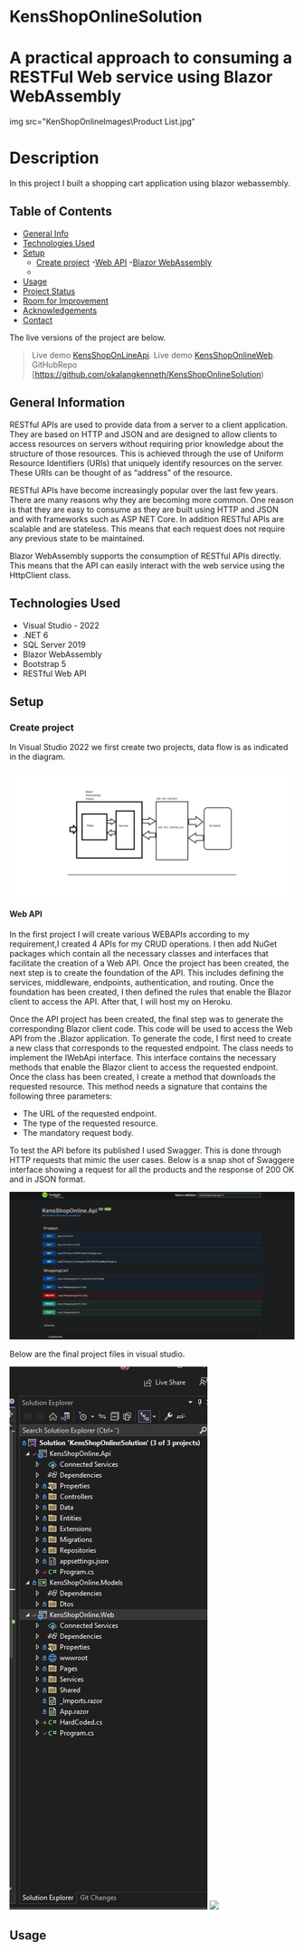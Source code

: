 # KensShopOnlineSolution
# A practical approach to consuming a RESTFul Web service using Blazor WebAssembly
 img src="KenShopOnlineImages\Product List.jpg"
# Description

In this project I built a  shopping cart application using blazor webassembly.

## Table of Contents
* [General Info](#general-info)
* [Technologies Used](#technologies-used)
* [Setup](#setup)
    - [Create project](#create-project)
      -[Web API](#web-api)
      -[Blazor WebAssembly](#blazor-webassembly)
    - 
* [Usage](#usage)
* [Project Status](#project-status)
* [Room for Improvement](#room-for-improvement)
* [Acknowledgements](#acknowledgements)
* [Contact](#contact)                                                                                               
 <!--* [Screenshots](#screenshots)-->                                           
 <!--* [Features](#features)-->
  <!-- * [License](#license) -->
  
  The live versions of the project are below.
> Live demo [KensShopOnLineApi](https://www.example.com). <!-- If you have the project hosted somewhere, include the link here. -->
> Live demo [KensShopOnlineWeb](https://www.example.com). <!-- If you have the project hosted somewhere, include the link here. -->
> GitHubRepo [https://github.com/okalangkenneth/KensShopOnlineSolution)




## General Information
RESTful APIs are used to provide data from a server to a client application. They are based on HTTP and JSON and are designed to allow clients to access resources on servers without requiring prior knowledge about the structure of those resources. This is achieved through the use of Uniform Resource Identifiers (URIs) that uniquely identify resources on the server. These URIs can be thought of as “address” of the resource.

RESTful APIs have become increasingly popular over the last few years. There are many reasons why they are becoming more common. One reason is that they are easy to consume as they are built using HTTP and JSON and with frameworks such as ASP NET Core. In addition RESTful APIs are scalable and are stateless. This means that each request does not require any previous state to be maintained.

Blazor WebAssembly supports the consumption of RESTful APIs directly. This means that the API can easily interact with the web service using the HttpClient class.



<!-- ## Features
Our APIs is consumed using the C# programming language that supports HTTP requests.
RESTful API allows developers to create applications and web services by focusing solely on the interaction with clients rather than details regarding implementation.Web browsers need to send HTTP requests to servers via URLs through HTTP method verbs(GET /POST/PUT etc).A request sent via GET verb retrieves files from a server while PUT or POST sends updates to the server depending on whether we want to add new records or update existing ones respectively.-->





## Technologies Used
- Visual Studio - 2022
- .NET 6 
- SQL Server 2019
- Blazor WebAssembly
- Bootstrap 5
- RESTful Web API

## Setup
<!--Project requirements/dependencies list. A requirements.txt or a Pipfile.lock file perhaps and its location.

How to install / setup one's local environment / get started with the project.-->
### Create project

In Visual Studio 2022 we first create two projects, data flow is as indicated in the diagram. 



<img src="WorkFlow.jpg">

#### Web API
In the first project I will create various WEBAPIs according to my requirement,I created 4 APIs for my CRUD operations. I then add NuGet packages which contain all the necessary classes and interfaces that facilitate the creation of a Web API. Once the project has been created, the next step is to create the foundation of the API. This includes defining the services, middleware, endpoints, authentication, and routing.
Once the foundation has been created, I then defined the rules that enable the Blazor client to access the API. After that, I will host my on Heroku. 

Once the API project has been created, the final step was to generate the corresponding Blazor client code. This code will be used to access the Web API from the .Blazor application. To generate the code, I first need to create a new class that corresponds to the requested endpoint. The class needs to implement the IWebApi interface. This interface contains the necessary methods that enable the Blazor client to access the requested endpoint. Once the class has been created, I create a method that downloads the requested resource. This method needs a signature that contains the following three parameters:

- The URL of the requested endpoint.
- The type of the requested resource.
- The mandatory request body.


To test the API before its published I  used Swagger. This is done through HTTP requests that mimic the user cases. Below is a snap shot of Swaggere interface showing a request for all the products and  the response of 200 OK and in JSON format.

<img src="KenShopOnlineImages\Swagger.jpg">


Below are the final project files in visual studio.

<img src="KenShopOnlineImages\ProjectFiles.jpg">


<img src="KenShopOnlineImages\.jpg">



<!-- If you have screenshots you'd like to share, include them here. -->




## Usage


<!--In order to interact with data from the SQL server , we use RESTful API. The API project includes a swagger interface which has the products and shopping cart resources.  

Swagger helps in generating the API documentation for the code and makes it easier to share the API with others as well as keep track of changes to the API. It has futures like versioning, validation, authentication and caching.

<img src="SwedenTourInfoImages\Swagger.png">

To consume the API a second project, KensShopOnline.Web is built.


## Project Status
Project is: _in progress_.


## Room for Improvement


Room for improvement:
- Improvement to be done 1
- Improvement to be done 2

To do:
- Feature to be added 1
- Feature to be added 2


## Acknowledgements

- This project was inspired by [Farm Logs](https://farmlogs.com/). A farm management app, designed to help farmers execute their grain marketing decisions.
- This project was based on [this tutorial](https://www.udemy.com/course/aspnet-core-angular/).
- Many thanks to Mosh Hamedani


## Contact
Created by [Kenneth Okalang](https://okalangkenneth.com) - feel free to contact me!


<!-- Optional -->
<!-- ## License -->
<!-- This project is open source and available under the [... License](). -->

<!-- You don't have to include all sections - just the one's relevant to your project -->
